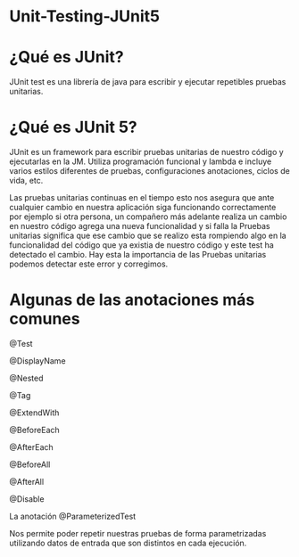 # Unit-Testing-JUnit5

# ¿Qué es JUnit?

JUnit test es una librería de java para escribir y ejecutar repetibles pruebas unitarias.

# ¿Qué es  JUnit 5?

JUnit es un framework para escribir pruebas unitarias de nuestro código y ejecutarlas en la JM. Utiliza programación funcional y lambda e incluye varios estilos diferentes de pruebas, configuraciones anotaciones, ciclos de vida, etc.

Las pruebas unitarias continuas en el tiempo esto nos asegura que ante cualquier cambio en nuestra aplicación siga funcionando correctamente por ejemplo si otra persona, un compañero más adelante realiza un cambio en nuestro código agrega una nueva funcionalidad y si falla la Pruebas unitarias significa que ese cambio que se realizo esta rompiendo algo en la funcionalidad del código que ya existia de nuestro código y este test ha detectado el cambio. Hay esta la importancia de las Pruebas unitarias podemos detectar este error y corregimos. 

# Algunas de las anotaciones más comunes

@Test

@DisplayName

@Nested

@Tag

@ExtendWith

@BeforeEach

@AfterEach

@BeforeAll

@AfterAll

@Disable

La anotación @ParameterizedTest

Nos permite poder repetir nuestras pruebas de forma parametrizadas utilizando datos de entrada que son distintos en cada ejecución.
